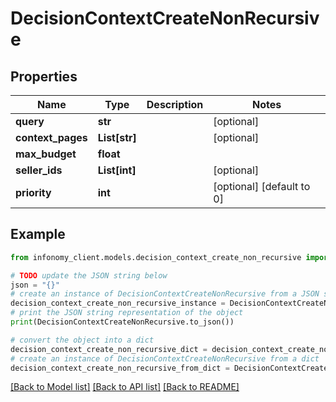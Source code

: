 # DecisionContextCreateNonRecursive


## Properties

Name | Type | Description | Notes
------------ | ------------- | ------------- | -------------
**query** | **str** |  | [optional] 
**context_pages** | **List[str]** |  | [optional] 
**max_budget** | **float** |  | 
**seller_ids** | **List[int]** |  | [optional] 
**priority** | **int** |  | [optional] [default to 0]

## Example

```python
from infonomy_client.models.decision_context_create_non_recursive import DecisionContextCreateNonRecursive

# TODO update the JSON string below
json = "{}"
# create an instance of DecisionContextCreateNonRecursive from a JSON string
decision_context_create_non_recursive_instance = DecisionContextCreateNonRecursive.from_json(json)
# print the JSON string representation of the object
print(DecisionContextCreateNonRecursive.to_json())

# convert the object into a dict
decision_context_create_non_recursive_dict = decision_context_create_non_recursive_instance.to_dict()
# create an instance of DecisionContextCreateNonRecursive from a dict
decision_context_create_non_recursive_from_dict = DecisionContextCreateNonRecursive.from_dict(decision_context_create_non_recursive_dict)
```
[[Back to Model list]](../README.md#documentation-for-models) [[Back to API list]](../README.md#documentation-for-api-endpoints) [[Back to README]](../README.md)



